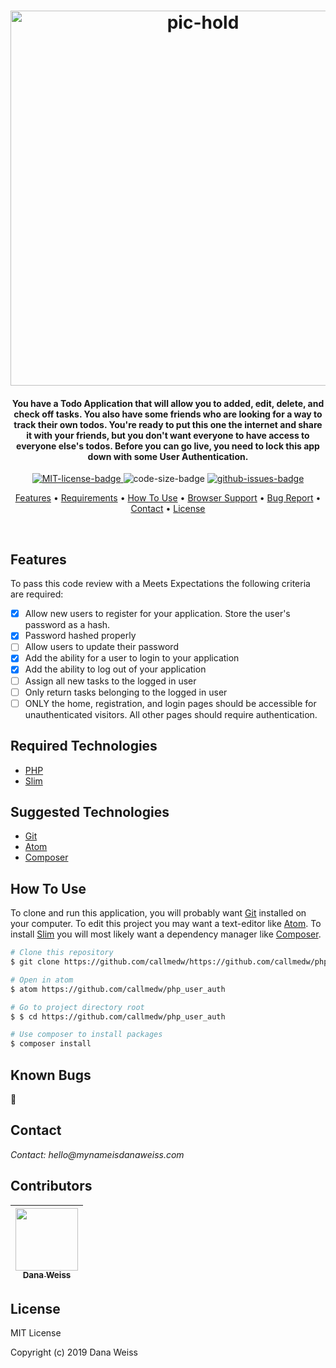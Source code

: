 <h1 align="center">
  <img src="X" alt="pic-hold" width="600px">
</h1>

<h4 align="center">
 You have a Todo Application that will allow you to added, edit, delete, and check off tasks. You also have some friends who are looking for a way to track their own todos. You're ready to put this one the internet and share it with your friends, but you don't want everyone to have access to everyone else's todos. Before you can go live, you need to lock this app down with some User Authentication.
</h4>

<p align="center">
  <a href="https://opensource.org/licenses/MIT">
    <img src="https://img.shields.io/badge/License-MIT-green.svg?style=popout"
    alt="MIT-license-badge">
  </a>
  <img src="https://img.shields.io/github/languages/code-size/callmedw/php_user_auth.svg?style=popout"
  alt="code-size-badge">
  <a href="https://GitHub.com/callmedw/php_user_auth/issues/">
    <img src="https://img.shields.io/github/issues/callmedw/php_user_auth.svg?style=popout"
    alt="github-issues-badge">
  </a>
</p>

<p align="center">
  <!-- <a href="#preview">Screenshot</a> • -->
  <a href="#features">Features</a> •
  <a href="#required-technologies">Requirements</a> •
  <a href="#how-to-use">How To Use</a> •
  <a href="#browser-support">Browser Support</a> •
  <a href="#known-bugs">Bug Report</a> •
  <a href="#contact">Contact</a> •
  <a href="#license">License</a>
</p>
<br>

<!-- ## Preview -->
## Features

To pass this code review with a Meets Expectations the following criteria are required:

- [x] Allow new users to register for your application. Store the user's password as a hash.
- [x] Password hashed properly
- [ ] Allow users to update their password
- [x] Add the ability for a user to login to your application
- [x] Add the ability to log out of your application
- [ ] Assign all new tasks to the logged in user
- [ ] Only return tasks belonging to the logged in user
- [ ] ONLY the home, registration, and login pages should be accessible for unauthenticated visitors. All other pages should require authentication.

## Required Technologies

* [PHP](https://php.net)
* [Slim](https://www.slimframework.com/)

## Suggested Technologies

* [Git](https://git-scm.com)
* [Atom](https://atom.io/)
* [Composer](https://getcomposer.org/)

## How To Use

To clone and run this application, you will probably want [Git](https://git-scm.com) installed on your computer. To edit this project you may want a text-editor like [Atom](https://atom.io/). To install [Slim](https://www.slimframework.com/) you will most likely want a dependency manager like [Composer](https://getcomposer.org/).

```bash
# Clone this repository
$ git clone https://github.com/callmedw/https://github.com/callmedw/php_user_auth.git

# Open in atom
$ atom https://github.com/callmedw/php_user_auth

# Go to project directory root
$ $ cd https://github.com/callmedw/php_user_auth

# Use composer to install packages
$ composer install

```

## Known Bugs

🐞

## Contact

_Contact: hello@mynameisdanaweiss.com_

## Contributors

<!-- prettier-ignore -->
| [<img src="https://avatars2.githubusercontent.com/u/21694548?s=460&v=4" width="100px;"/><br /><sub><b>Dana Weiss</b></sub>](https://github.com/callmedw)<br /> |
| :---: |

## License

MIT License

Copyright (c) 2019 Dana Weiss

